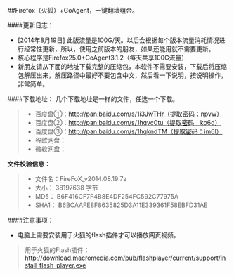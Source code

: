 ##Firefox（火狐）+GoAgent，一键翻墙组合。

####更新日志：
* [2014年8月19日] 此版流量是100G/天。以后会根据每个版本流量消耗情况进行经常性更新，所以，使用之前版本的朋友，如果还能用就不需要更新。
* 核心程序是Firefox25.0+GoAgent3.1.2（每天共享100G流量）
* 新朋友请从下面的地址下载完整的压缩包，本软件不需要安装，下载后将压缩包解压出来，解压路径中最好不要包含中文，然后看一下说明，按说明操作，非常简单。

####下载地址：
几个下载地址是一样的文件，任选一个下载。
> * 百度盘①：http://pan.baidu.com/s/1i3JwTHr（提取密码：npvw）
> * 百度盘②：http://pan.baidu.com/s/1hqvc0tu（提取密码：ko6d）
> * 百度盘③：http://pan.baidu.com/s/1hqkndTM（提取密码：im6l）
> * 谷歌网盘：
> * 微软网盘：

**文件校验信息：**

> * 文件名：FireFoX_v2014.08.19.7z
> * 大小：  38197638 字节
> * MD5：  B6F416CF7F4B8E4DF254FC592C77975A
> * SHA1： B6BCAAFE8F8635825D3A11E339361F58EBFD31AE

####注意事项：
* 电脑上需要安装用于火狐的flash插件才可以播放网页视频。
> 用于火狐的Flash插件：http://download.macromedia.com/pub/flashplayer/current/support/install_flash_player.exe